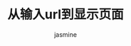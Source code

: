 ---
id: 10034
type: develop
path: /develop/render
title: 从输入url到显示页面
author: jasmine
digest: 从输入url到显示出页面发生了什么，会涉及到浏览器的进程控制，缓存的查找，DNS解析，网络请求的过程，返回html浏览器的解析过程, js引擎对对代码解析执行过程（这个部分还有spa的解析过程的不同, 但这部分应该会放到web渲染方式的初步了解这一部分），这是很长的一系列知识点，是的我又来串知识点了：）
image: http://blog.minghuiyang1998.com/render.jpg
create_date: Sat Apr 13 2019 09:36:35 GMT+0800 (CST)
update_date: Sat Apr 13 2019 09:36:35 GMT+0800 (CST)
timestamp: 1555119395000
reading_time: 6 MIN READ
tags: ["cache", "browser"]
image_height: 2848
image_width: 4272
palette: {"Vibrant":[67,153,185],"DarkVibrant":[11,85,81],"LightVibrant":[157.6547619047619,202.90714285714282,219.74523809523808],"Muted":[55,101,109],"DarkMuted":[42,84,91],"LightMuted":[196,220,212]}
---